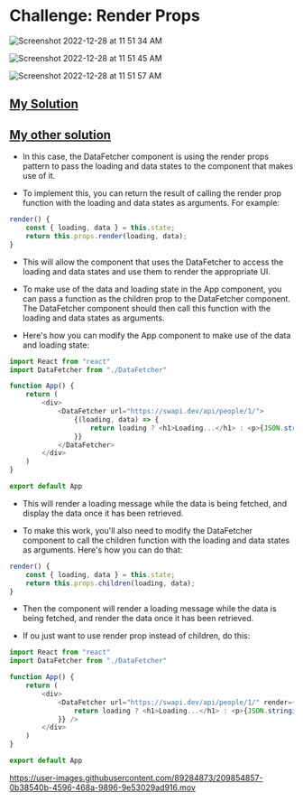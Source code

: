 # Challenge: Render Props

![Screenshot 2022-12-28 at 11 51 34 AM](https://user-images.githubusercontent.com/89284873/209852631-666b3a4e-5ab0-426a-90a7-e45625503067.png)

![Screenshot 2022-12-28 at 11 51 45 AM](https://user-images.githubusercontent.com/89284873/209852646-03247dbe-6612-48fc-86a5-6ba4fd019d22.png)

![Screenshot 2022-12-28 at 11 51 57 AM](https://user-images.githubusercontent.com/89284873/209852671-080d3756-d197-4e20-8252-762268927033.png)

## [My Solution](https://scrimba.com/scrim/co0e14efbbe209154a901b143)
## [My other solution](https://scrimba.com/scrim/co9a54077af4bf7bebeef63c5)

- In this case, the DataFetcher component is using the render props pattern to pass the loading and data states to the component 
that makes use of it.

- To implement this, you can return the result of calling the render prop function with the loading and data states as arguments. 
For example:

```js
render() {
    const { loading, data } = this.state;
    return this.props.render(loading, data);
}
```

- This will allow the component that uses the DataFetcher to access the loading and data states and use them to render the appropriate UI.

- To make use of the data and loading state in the App component, you can pass a function as the children prop to the DataFetcher 
component. The DataFetcher component should then call this function with the loading and data states as arguments.

- Here's how you can modify the App component to make use of the data and loading state:

```js
import React from "react"
import DataFetcher from "./DataFetcher"

function App() {    
    return (
        <div>
            <DataFetcher url="https://swapi.dev/api/people/1/">
                {(loading, data) => {
                    return loading ? <h1>Loading...</h1> : <p>{JSON.stringify(data)}</p>
                }}
            </DataFetcher>
        </div>
    )
}

export default App
```

- This will render a loading message while the data is being fetched, and display the data once it has been retrieved.

- To make this work, you'll also need to modify the DataFetcher component to call the children function with the loading and data 
states as arguments. Here's how you can do that:

```js
render() {
    const { loading, data } = this.state;
    return this.props.children(loading, data);
}
```

- Then the component will render a loading message while the data is being fetched, and render the data once it has been retrieved.

- If ou just want to use render prop instead of children, do this:

``` js
import React from "react"
import DataFetcher from "./DataFetcher"

function App() {    
    return (
        <div>
            <DataFetcher url="https://swapi.dev/api/people/1/" render={(loading, data) => {
                return loading ? <h1>Loading...</h1> : <p>{JSON.stringify(data)}</p>
            }} />
        </div>
    )
}

export default App
```

https://user-images.githubusercontent.com/89284873/209854857-0b38540b-4596-468a-9896-9e53029ad916.mov

